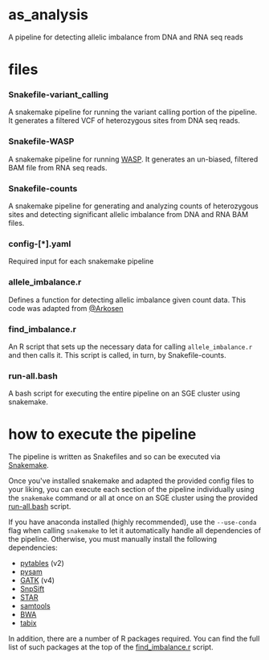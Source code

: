 # as_analysis
A pipeline for detecting allelic imbalance from DNA and RNA seq reads

# files
### Snakefile-variant_calling
A snakemake pipeline for running the variant calling portion of the pipeline. It generates a filtered VCF of heterozygous sites from DNA seq reads.

### Snakefile-WASP
A snakemake pipeline for running [WASP](https://github.com/bmvdgeijn/WASP). It generates an un-biased, filtered BAM file from RNA seq reads.

### Snakefile-counts
A snakemake pipeline for generating and analyzing counts of heterozygous sites and detecting significant allelic imbalance from DNA and RNA BAM files.

### config-[*].yaml
Required input for each snakemake pipeline

### allele_imbalance.r
Defines a function for detecting allelic imbalance given count data. This code was adapted from [@Arkosen](https://github.com/Arkosen/Detecting-structural-variants-/blob/master/allele_imbalance.r)

### find_imbalance.r
An R script that sets up the necessary data for calling `allele_imbalance.r` and then calls it. This script is called, in turn, by Snakefile-counts.

### run-all.bash
A bash script for executing the entire pipeline on an SGE cluster using snakemake.

# how to execute the pipeline
The pipeline is written as Snakefiles and so can be executed via [Snakemake](https://snakemake.readthedocs.io/en/stable/).

Once you've installed snakemake and adapted the provided config files to your liking, you can execute each section of the pipeline individually using the `snakemake` command or all at once on an SGE cluster using the provided [run-all.bash](https://github.com/aryam7/as_analysis/blob/master/run-all.bash) script.

If you have anaconda installed (highly recommended), use the `--use-conda` flag when calling `snakemake` to let it automatically handle all dependencies of the pipeline. Otherwise, you must manually install the following dependencies:
- [pytables](https://www.pytables.org/) (v2)
- [pysam](https://github.com/pysam-developers/pysam)
- [GATK](https://software.broadinstitute.org/gatk/gatk4) (v4)
- [SnpSift](http://snpeff.sourceforge.net/SnpSift.html)
- [STAR](https://github.com/alexdobin/STAR)
- [samtools](http://samtools.sourceforge.net/)
- [BWA](http://bio-bwa.sourceforge.net/)
- [tabix](https://github.com/samtools/tabix)

In addition, there are a number of R packages required. You can find the full list of such packages at the top of the [find_imbalance.r](https://github.com/aryam7/as_analysis/blob/master/find_imbalance.r) script.
